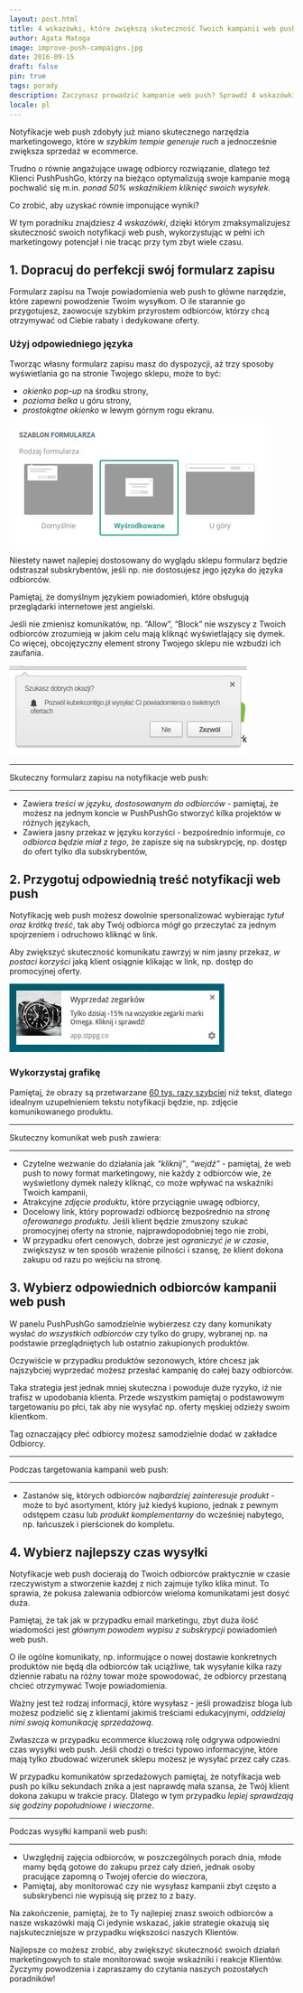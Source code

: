 ```yaml
---
layout: post.html
title: 4 wskazówki, które zwiększą skuteczność Twoich kampanii web push
author: Agata Matoga
image: improve-push-campaigns.jpg
date: 2016-09-15
draft: false
pin: true
tags: porady
description: Zaczynasz prowadzić kampanie web push? Sprawdź 4 wskazówki, dzięki którym zwiększysz ich skuteczność
locale: pl
---
```



Notyfikacje web push zdobyły już miano skutecznego narzędzia marketingowego, które w *szybkim tempie generuje ruch* a jednocześnie zwiększa sprzedaż w ecommerce.

Trudno o równie angażujące uwagę odbiorcy rozwiązanie, dlatego też Klienci PushPushGo, którzy na bieżąco optymalizują swoje kampanie mogą pochwalić się m.in. *ponad 50% wskaźnikiem kliknięć swoich wysyłek*.

Co zrobić, aby uzyskać równie imponujące wyniki?

W tym poradniku znajdziesz *4 wskazówki*, dzięki którym zmaksymalizujesz skuteczność swoich notyfikacji web push, wykorzystując w pełni ich marketingowy potencjał i nie tracąc przy tym zbyt wiele czasu.

## 1. Dopracuj do perfekcji swój formularz zapisu

Formularz zapisu na Twoje powiadomienia web push to główne narzędzie, które zapewni powodzenie Twoim wysyłkom. O ile starannie go przygotujesz, zaowocuje szybkim przyrostem odbiorców, którzy chcą otrzymywać od Ciebie rabaty i dedykowane oferty.

### Użyj odpowiedniego języka

Tworząc własny formularz zapisu masz do dyspozycji, aż trzy sposoby wyświetlania go na stronie Twojego sklepu, może to być:

- *okienko pop-up* na środku strony,
- *pozioma belka* u góru strony,
- *prostokątne okienko* w lewym górnym rogu ekranu.

![Typy formularzy zapisu na powiadomienia web push](form-types.jpg "Typy formularzy zapisu na powiadomienia web push")

Niestety nawet najlepiej dostosowany do wyglądu sklepu formularz będzie odstraszał subskrybentów, jeśli np. nie dostosujesz jego języka do języka odbiorców.

Pamiętaj, że domyślnym językiem powiadomień, które obsługują przeglądarki internetowe jest angielski.

Jeśli nie zmienisz komunikatów, np. “Allow”, “Block” nie wszyscy z Twoich odbiorców zrozumieją w jakim celu mają kliknąć wyświetlający się dymek. Co więcej, obcojęzyczny element strony Twojego sklepu nie wzbudzi ich zaufania.

![Formularz zapisu na powiadomienia web push](subscribe-form.jpg "Subscribe form")

***
Skuteczny formularz zapisu na notyfikacje web push:

***
- Zawiera *treści w języku, dostosowanym do odbiorców* - pamiętaj, że możesz na jednym koncie w PushPushGo stworzyć kilka projektów w różnych językach,
- Zawiera jasny przekaz w języku korzyści - bezpośrednio informuje, *co odbiorca będzie miał z tego*, że zapisze się na subskrypcję, np. dostęp do ofert tylko dla subskrybentów,


## 2. Przygotuj odpowiednią treść notyfikacji web push

Notyfikację web push możesz dowolnie spersonalizować wybierając *tytuł oraz krótką treść*, tak aby Twój odbiorca mógł go przeczytać za jednym spojrzeniem i odruchowo kliknąć w link.

Aby zwiększyć skuteczność komunikatu zawrzyj w nim jasny przekaz, *w postaci korzyści* jaką klient osiągnie klikając w link, np. dostęp do promocyjnej oferty.

![Przykładowe powiadomienie web push](watch-push.jpg "Sample web push notification")

### Wykorzystaj grafikę

Pamiętaj, że obrazy są przetwarzane [60 tys. razy szybciej](https://magic.piktochart.com/embed/5359553-why-infographics) niż tekst, dlatego idealnym uzupełnieniem tekstu notyfikacji będzie, np. zdjęcie komunikowanego produktu.

***
Skuteczny komunikat web push zawiera:

***
- Czytelne wezwanie do działania jak *“kliknij”*, *“wejdź”* - pamiętaj, że web push to nowy format marketingowy, nie każdy z odbiorców wie, że wyświetlony dymek należy kliknąć, co może wpływać na wskaźniki Twoich kampanii,
- Atrakcyjne *zdjęcie produktu*, które przyciągnie uwagę odbiorcy,
- Docelowy link, który poprowadzi odbiorcę bezpośrednio na *stronę oferowanego produktu*. Jeśli klient będzie zmuszony szukać promocyjnej oferty na stronie, najprawdopodobniej tego nie zrobi,
- W przypadku ofert cenowych, dobrze jest *ograniczyć je w czasie*, zwiększysz w ten sposób wrażenie pilności i szansę, że klient dokona zakupu od razu po wejściu na stronę.


## 3. Wybierz odpowiednich odbiorców kampanii web push

W panelu PushPushGo samodzielnie wybierzesz czy dany komunikaty wysłać *do wszystkich odbiorców* czy tylko do grupy, wybranej np. na podstawie przeglądniętych lub ostatnio zakupionych produktów.

Oczywiście w przypadku produktów sezonowych, które chcesz jak najszybciej wyprzedać możesz przesłać kampanię do całej bazy odbiorców.

Taka strategia jest jednak mniej skuteczna i powoduje duże ryzyko, iż nie trafisz w upodobania klienta. Przede wszystkim pamiętaj o podstawowym targetowaniu po płci, tak aby nie wysyłać np. oferty męskiej odzieży swoim klientkom.

Tag oznaczający płeć odbiorcy możesz samodzielnie dodać w zakładce Odbiorcy.

***
Podczas targetowania kampanii web push:

***
- Zastanów się, których odbiorców *najbardziej zainteresuje produkt* - może to być asortyment, który już kiedyś kupiono, jednak z pewnym odstępem czasu lub *produkt komplementarny* do wcześniej nabytego, np. łańcuszek i pierścionek do kompletu.


## 4. Wybierz najlepszy czas wysyłki

Notyfikacje web push docierają do Twoich odbiorców praktycznie w czasie rzeczywistym a stworzenie każdej z nich zajmuje tylko klika minut. To sprawia, że pokusa zalewania odbiorców wieloma komunikatami jest dosyć duża.

Pamiętaj, że tak jak w przypadku email marketingu, zbyt duża ilość wiadomości jest *głównym powodem wypisu z subskrypcji* powiadomień web push.

O ile ogólne komunikaty, np. informujące o nowej dostawie konkretnych produktów nie będą dla odbiorców tak uciążliwe, tak wysyłanie kilka razy dziennie rabatu na różny towar może spowodować, że odbiorcy przestaną chcieć otrzymywać Twoje powiadomienia.

Ważny jest też rodzaj informacji, które wysyłasz - jeśli prowadzisz bloga lub możesz podzielić się z klientami jakimiś treściami edukacyjnymi, *oddzielaj nimi swoją komunikację sprzedażową*.

Zwłaszcza w przypadku ecommerce kluczową rolę odgrywa odpowiedni czas wysyłki web push. Jeśli chodzi o treści typowo informacyjne, które mają tylko zbudować wizerunek sklepu możesz je wysyłać przez cały czas.

W przypadku komunikatów sprzedażowych pamiętaj, że notyfikacja web push po kilku sekundach znika a jest naprawdę mała szansa, że Twój klient dokona zakupu w trakcie pracy. Dlatego w tym przypadku *lepiej sprawdzają się godziny popołudniowe i wieczorne*.

***
Podczas wysyłki kampanii web push:

***
- Uwzględnij zajęcia odbiorców, w poszczególnych porach dnia, młode mamy będą gotowe do zakupu przez cały dzień, jednak osoby pracujące zapomną o Twojej ofercie do wieczora,
- Pamiętaj, aby monitorować czy nie wysyłasz kampanii zbyt często a subskrybenci nie wypisują się przez to z bazy.

Na zakończenie, pamiętaj, że to Ty najlepiej znasz swoich odbiorców a nasze wskazówki mają Ci jedynie wskazać, jakie strategie okazują się najskuteczniejsze w przypadku większości naszych Klientów.

Najlepsze co możesz zrobić, aby zwiększyć skuteczność swoich działań marketingowych to stale monitorować swoje wskaźniki i reakcje Klientów. Życzymy powodzenia i zapraszamy do czytania naszych pozostałych poradników!







